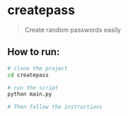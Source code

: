 # createpass

> Create random passwords easily

## How to run:

``` bash
# clone the project
cd createpass

# run the script
python main.py

# Then follow the instructions
```
